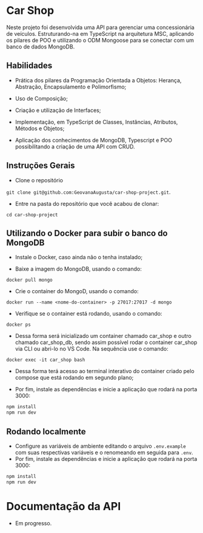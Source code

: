 # Car Shop

Neste projeto foi desenvolvida uma API para gerenciar uma concessionária de veículos. Estruturando-na em TypeScript na arquitetura MSC, aplicando os pilares de POO e utilizando o ODM Mongoose para se conectar com um banco de dados MongoDB.

## Habilidades

- Prática dos pilares da Programação Orientada a Objetos: Herança, Abstração, Encapsulamento e Polimorfismo;

- Uso de Composição;

- Criação e utilização de Interfaces;

- Implementação, em TypeScript de Classes, Instâncias, Atributos, Métodos e Objetos;

- Aplicação dos conhecimentos de MongoDB, Typescript e POO possibilitando a criação de uma API com CRUD.


## Instruções Gerais

- Clone o repositório

 `git clone git@github.com:GeovanaAugusta/car-shop-project.git`.
 
 - Entre na pasta do repositório que você acabou de clonar:
    
 `cd car-shop-project`

## Utilizando o Docker para subir o banco do MongoDB

- Instale o Docker, caso ainda não o tenha instalado;

- Baixe a imagem do MongoDB, usando o comando:

`docker pull mongo`

- Crie o container do MongoD, usando o comando:

`docker run --name <nome-do-container> -p 27017:27017 -d mongo`

- Verifique se o container está rodando, usando o comando:

`docker ps`

- Dessa forma será inicializado um container chamado car_shop e outro chamado car_shop_db, sendo assim possível rodar o container car_shop via CLI ou abri-lo no VS Code. Na sequência use o comando:

`docker exec -it car_shop bash`

- Dessa forma terá acesso ao terminal interativo do container criado pelo compose que está rodando em segundo plano;

- Por fim, instale as dependências e inicie a aplicação que rodará na porta 3000:

``` bash
npm install
npm run dev
```

## Rodando localmente

- Configure as variáveis de ambiente editando o arquivo `.env.example` com suas respectivas variáveis e o renomeando em seguida para `.env`.
- Por fim, instale as dependências e inicie a aplicação que rodará na porta 3000:


``` bash
npm install
npm run dev
```

# Documentação da API

- Em progresso.
